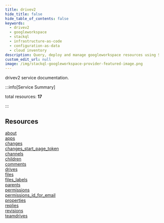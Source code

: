 ```yaml
---
title: drivev2
hide_title: false
hide_table_of_contents: false
keywords:
  - drivev2
  - googleworkspace
  - stackql
  - infrastructure-as-code
  - configuration-as-data
  - cloud inventory
description: Query, deploy and manage googleworkspace resources using SQL
custom_edit_url: null
image: /img/stackql-googleworkspace-provider-featured-image.png
---
```


drivev2 service documentation.

:::info[Service Summary]

total resources: __17__  

:::

## Resources
<div class="row">
<div class="providerDocColumn">
<a href="/services/drivev2/about/">about</a><br />
<a href="/services/drivev2/apps/">apps</a><br />
<a href="/services/drivev2/changes/">changes</a><br />
<a href="/services/drivev2/changes_start_page_token/">changes_start_page_token</a><br />
<a href="/services/drivev2/channels/">channels</a><br />
<a href="/services/drivev2/children/">children</a><br />
<a href="/services/drivev2/comments/">comments</a><br />
<a href="/services/drivev2/drives/">drives</a><br />
<a href="/services/drivev2/files/">files</a>
</div>
<div class="providerDocColumn">
<a href="/services/drivev2/files_labels/">files_labels</a><br />
<a href="/services/drivev2/parents/">parents</a><br />
<a href="/services/drivev2/permissions/">permissions</a><br />
<a href="/services/drivev2/permissions_id_for_email/">permissions_id_for_email</a><br />
<a href="/services/drivev2/properties/">properties</a><br />
<a href="/services/drivev2/replies/">replies</a><br />
<a href="/services/drivev2/revisions/">revisions</a><br />
<a href="/services/drivev2/teamdrives/">teamdrives</a>
</div>
</div>